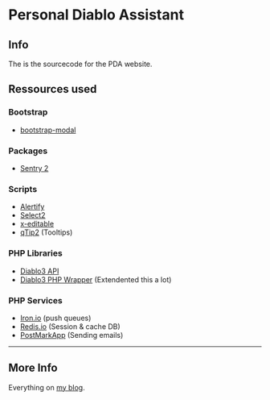 # Personal Diablo Assistant

## Info
The is the sourcecode for the PDA website.

## Ressources used

### Bootstrap
 - [bootstrap-modal](https://github.com/jschr/bootstrap-modal)
 
### Packages
 - [Sentry 2](http://cartalyst.com/arsenal)

### Scripts
 - [Alertify](http://fabien-d.github.io/alertify.js)
 - [Select2](http://ivaynberg.github.io/select2/)
 - [x-editable](http://vitalets.github.io/x-editable/)
 - [qTip2](http://craigsworks.com/projects/qtip2/tutorials/advanced/#override) (Tooltips)

### PHP Libraries
 - [Diablo3 API](https://github.com/Blizzard/d3-api-docs)
 - [Diablo3 PHP Wrapper](https://github.com/XjSv/Diablo-3-API-PHP) (Extendented this a lot)
 
### PHP Services

 - [Iron.io](http://iron.io) (push queues)
 - [Redis.io](http://redis.io) (Session & cache DB)
 - [PostMarkApp](https://postmarkapp.com/) (Sending emails)



*** 



## More Info
Everything on [my blog](http://nicolaswidart.com/site/category/heaj/tfe/).

